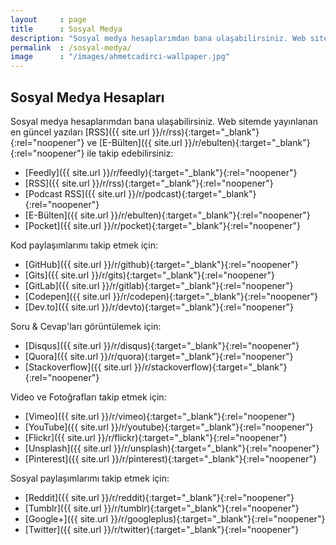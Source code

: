 ```yaml
---
layout     : page
title      : Sosyal Medya
description: "Sosyal medya hesaplarımdan bana ulaşabilirsiniz. Web sitemde yayınlanan en güncel yazıları RSS ve E-Bülten ile takip edebilirsiniz."
permalink  : /sosyal-medya/
image      : "/images/ahmetcadirci-wallpaper.jpg"
---
```


## Sosyal Medya Hesapları

Sosyal medya hesaplarımdan bana ulaşabilirsiniz. Web sitemde yayınlanan en güncel yazıları [RSS]({{ site.url }}/r/rss){:target="_blank"}{:rel="noopener"} ve [E-Bülten]({{ site.url }}/r/ebulten){:target="_blank"}{:rel="noopener"} ile takip edebilirsiniz:
- [Feedly]({{ site.url }}/r/feedly){:target="_blank"}{:rel="noopener"}
- [RSS]({{ site.url }}/r/rss){:target="_blank"}{:rel="noopener"}
- [Podcast RSS]({{ site.url }}/r/podcast){:target="_blank"}{:rel="noopener"}
- [E-Bülten]({{ site.url }}/r/ebulten){:target="_blank"}{:rel="noopener"}
- [Pocket]({{ site.url }}/r/pocket){:target="_blank"}{:rel="noopener"}

Kod paylaşımlarımı takip etmek için:
- [GitHub]({{ site.url }}/r/github){:target="_blank"}{:rel="noopener"}
- [Gits]({{ site.url }}/r/gits){:target="_blank"}{:rel="noopener"}
- [GitLab]({{ site.url }}/r/gitlab){:target="_blank"}{:rel="noopener"}
- [Codepen]({{ site.url }}/r/codepen){:target="_blank"}{:rel="noopener"}
- [Dev.to]({{ site.url }}/r/devto){:target="_blank"}{:rel="noopener"}

Soru & Cevap'ları görüntülemek için:
- [Disqus]({{ site.url }}/r/disqus){:target="_blank"}{:rel="noopener"}
- [Quora]({{ site.url }}/r/quora){:target="_blank"}{:rel="noopener"}
- [Stackoverflow]({{ site.url }}/r/stackoverflow){:target="_blank"}{:rel="noopener"}

Video ve Fotoğrafları takip etmek için:
- [Vimeo]({{ site.url }}/r/vimeo){:target="_blank"}{:rel="noopener"}
- [YouTube]({{ site.url }}/r/youtube){:target="_blank"}{:rel="noopener"}
- [Flickr]({{ site.url }}/r/flickr){:target="_blank"}{:rel="noopener"}
- [Unsplash]({{ site.url }}/r/unsplash){:target="_blank"}{:rel="noopener"}
- [Pinterest]({{ site.url }}/r/pinterest){:target="_blank"}{:rel="noopener"}

Sosyal paylaşımlarımı takip etmek için:
- [Reddit]({{ site.url }}/r/reddit){:target="_blank"}{:rel="noopener"}
- [Tumblr]({{ site.url }}/r/tumblr){:target="_blank"}{:rel="noopener"}
- [Google+]({{ site.url }}/r/googleplus){:target="_blank"}{:rel="noopener"}
- [Twitter]({{ site.url }}/r/twitter){:target="_blank"}{:rel="noopener"}

